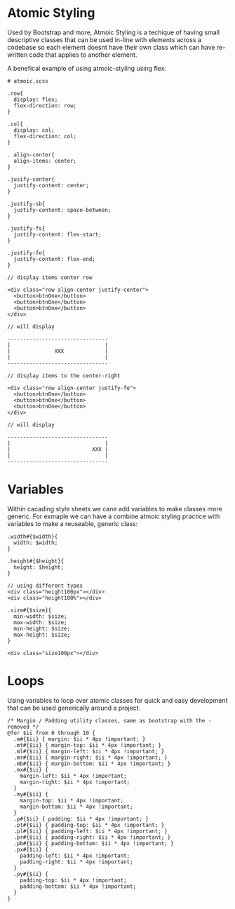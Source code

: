 # Atomic Styling

Used by Bootstrap and more, Atmoic Styling is a techique of having small descriptive classes that can be used in-line with elements across a codebase so each element doesnt have their own class which can have re-written code that applies to another element.

A benefical example of using atmoic-styling using flex:

```
# atmoic.scss

.row{
  display: flex;
  flex-direction: row;
}

.col{
  display: col;
  flex-direction: col;
}

. align-center{
  align-items: center;
}

.jusify-center{
  justify-content: center;
}

.justify-sb{
  justify-content: space-between;
}

.justify-fs{
  justify-content: flex-start;
}

.justify-fe{
  justify-content: flex-end;
}

// display items center row

<div class="row align-center justify-center">
  <button>btnOne</button>
  <button>btnOne</button>
  <button>btnOne</button>
</div>

// will display

--------------------------------
|                              |
|              XXX             |
|                              |
--------------------------------

// display items to the center-right

<div class="row align-center justify-fe">
  <button>btnOne</button>
  <button>btnOne</button>
  <button>btnOne</button>
</div>

// will display

--------------------------------
|                              |
|                          XXX |
|                              |
--------------------------------

```

# Variables 

Within cacading style sheets we cane add variables to make classes more generic. For exmaple we can have a combine atmoic styling practice with variables to make a reuseable, generic class:

```
.width#{$width}{
  width: $width;
}

.height#{$height}{
  height: $height;
}

// using different types 
<div class="height100px"></div>
<div class="height100%"></div>

.size#{$size}{
  min-width: $size;
  max-width: $size;
  min-height: $size;
  max-height: $size;  
}

<div class="size100px"></div>

```


# Loops 

Using variables to loop over atomic classes for quick and easy development that can be used generically around a project.

```
/* Margin / Padding utility classes, same as bootstrap with the - removed */
@for $ii from 0 through 10 {
  .m#{$ii} { margin: $ii * 4px !important; }
  .mt#{$ii} { margin-top: $ii * 4px !important; }
  .ml#{$ii} { margin-left: $ii * 4px !important; }
  .mr#{$ii} { margin-right: $ii * 4px !important; }
  .mb#{$ii} { margin-bottom: $ii * 4px !important; }
  .mx#{$ii} { 
    margin-left: $ii * 4px !important; 
    margin-right: $ii * 4px !important; 
  } 
  .my#{$ii} { 
    margin-top: $ii * 4px !important; 
    margin-bottom: $ii * 4px !important;
  }
  .p#{$ii} { padding: $ii * 4px !important; }
  .pt#{$ii} { padding-top: $ii * 4px !important; }
  .pl#{$ii} { padding-left: $ii * 4px !important; }
  .pr#{$ii} { padding-right: $ii * 4px !important; }
  .pb#{$ii} { padding-bottom: $ii * 4px !important; }
  .px#{$ii} { 
    padding-left: $ii * 4px !important; 
    padding-right: $ii * 4px !important; 
  }
  .py#{$ii} { 
    padding-top: $ii * 4px !important; 
    padding-bottom: $ii * 4px !important; 
  }
}
```
